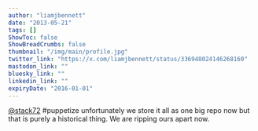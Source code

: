 ```yaml
---
author: "liamjbennett"
date: "2013-05-21"
tags: []
ShowToc: false
ShowBreadCrumbs: false
thumbnail: "/img/main/profile.jpg"
twitter_link: "https://x.com/liamjbennett/status/336948024146268160"
mastodon_link: ""
bluesky_link: ""
linkedin_link: ""
expiryDate: "2016-01-01"
---
```


[@stack72](https://x.com/stack72) #puppetize unfortunately we store it all as one big repo now but that is purely a historical thing. We are ripping ours apart now.

